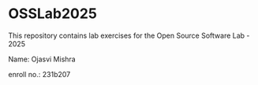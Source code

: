 # OSSLab2025

This repository contains lab exercises for the Open Source Software Lab - 2025

Name: Ojasvi Mishra

enroll no.: 231b207 




